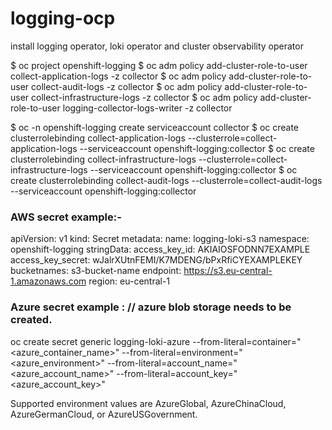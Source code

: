 # logging-ocp

install logging operator, loki operator and cluster observability operator 



$ oc project openshift-logging
$ oc adm policy add-cluster-role-to-user collect-application-logs -z collector
$ oc adm policy add-cluster-role-to-user collect-audit-logs -z collector
$ oc adm policy add-cluster-role-to-user collect-infrastructure-logs -z collector
$ oc adm policy add-cluster-role-to-user logging-collector-logs-writer -z collector


$ oc -n openshift-logging create serviceaccount collector
$ oc create clusterrolebinding collect-application-logs --clusterrole=collect-application-logs --serviceaccount openshift-logging:collector
$ oc create clusterrolebinding collect-infrastructure-logs --clusterrole=collect-infrastructure-logs --serviceaccount openshift-logging:collector
$ oc create clusterrolebinding collect-audit-logs --clusterrole=collect-audit-logs --serviceaccount openshift-logging:collector


### AWS secret example:-
apiVersion: v1
kind: Secret
metadata:
  name: logging-loki-s3
  namespace: openshift-logging
stringData:
  access_key_id: AKIAIOSFODNN7EXAMPLE
  access_key_secret: wJalrXUtnFEMI/K7MDENG/bPxRfiCYEXAMPLEKEY
  bucketnames: s3-bucket-name
  endpoint: https://s3.eu-central-1.amazonaws.com
  region: eu-central-1

### Azure secret example :  // azure blob storage needs to be created.
oc create secret generic logging-loki-azure --from-literal=container="<azure_container_name>" --from-literal=environment="<azure_environment>" --from-literal=account_name="<azure_account_name>" --from-literal=account_key="<azure_account_key>"

Supported environment values are AzureGlobal, AzureChinaCloud, AzureGermanCloud, or AzureUSGovernment.
